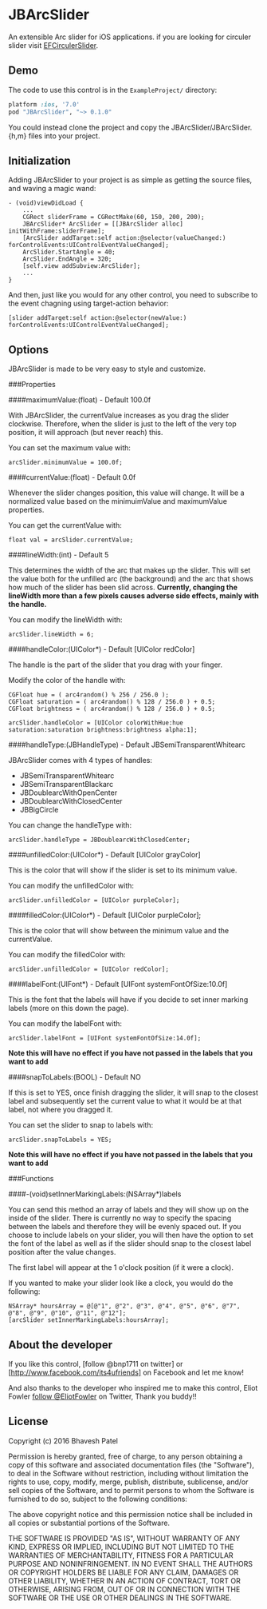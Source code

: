 JBArcSlider
================

An extensible Arc slider for iOS applications. if you are looking for circuler slider visit <a href="https://github.com/eliotfowler/EFCircularSlider">EFCirculerSlider</a>.

Demo
----

The code to use this control is in the `ExampleProject/` directory:


```ruby
platform :ios, '7.0'
pod "JBArcSlider", "~> 0.1.0"
```

You could instead clone the project and copy the JBArcSlider/JBArcSlider.{h,m} files into your project.


Initialization
--------------

Adding JBArcSlider to your project is as simple as getting the source files, and waving a magic wand:

``` objc
- (void)viewDidLoad {
	...
    CGRect sliderFrame = CGRectMake(60, 150, 200, 200);
    JBArcSlider* ArcSlider = [[JBArcSlider alloc] initWithFrame:sliderFrame];
    [ArcSlider addTarget:self action:@selector(valueChanged:) forControlEvents:UIControlEventValueChanged];
    ArcSlider.StartAngle = 40;
    ArcSlider.EndAngle = 320;
    [self.view addSubview:ArcSlider];
    ...
}
```

And then, just like you would for any other control, you need to subscribe to the event chagning using target-action behavior:

```objc
[slider addTarget:self action:@selector(newValue:) forControlEvents:UIControlEventValueChanged];
```

Options
-------

JBArcSlider is made to be very easy to style and customize.

###Properties

####maximumValue:(float) - Default 100.0f

With JBArcSlider, the currentValue increases as you drag the slider clockwise. Therefore, when 
the slider is just to the left of the very top position, it will approach (but never reach) this. 

You can set the maximum value with:

```objc
arcSlider.minimumValue = 100.0f;
```

####currentValue:(float) - Default 0.0f

Whenever the slider changes position, this value will change. It will be a normalized value based on the minimuimValue and maximumValue properties.

You can get the currentValue with:

```objc
float val = arcSlider.currentValue;
```

####lineWidth:(int) - Default 5

This determines the width of the arc that makes up the slider. This will set the value both for the unfilled arc (the background) and the arc that shows how much of the slider has been slid across. **Currently, changing the lineWidth more than a few pixels causes adverse side effects, mainly with the handle.**

You can modify the lineWidth with:

```objc
arcSlider.lineWidth = 6;
```

####handleColor:(UIColor*) - Default [UIColor redColor]

The handle is the part of the slider that you drag with your finger.

Modify the color of the handle with:

```objc
CGFloat hue = ( arc4random() % 256 / 256.0 );
CGFloat saturation = ( arc4random() % 128 / 256.0 ) + 0.5;
CGFloat brightness = ( arc4random() % 128 / 256.0 ) + 0.5;

arcSlider.handleColor = [UIColor colorWithHue:hue saturation:saturation brightness:brightness alpha:1];
```

####handleType:(JBHandleType) - Default JBSemiTransparentWhitearc

JBArcSlider comes with 4 types of handles:

- JBSemiTransparentWhitearc
- JBSemiTransparentBlackarc
- JBDoublearcWithOpenCenter
- JBDoublearcWithClosedCenter
- JBBigCircle

You can change the handleType with:

```objc
arcSlider.handleType = JBDoublearcWithClosedCenter;
```

####unfilledColor:(UIColor*) - Default [UIColor grayColor]

This is the color that will show if the slider is set to its minimum value.

You can modify the unfilledColor with:

```objc
arcSlider.unfilledColor = [UIColor purpleColor];
```

####filledColor:(UIColor*) - Default [UIColor purpleColor];

This is the color that will show between the minimum value and the currentValue.

You can modify the filledColor with:

```objc
arcSlider.unfilledColor = [UIColor redColor];
```

####labelFont:(UIFont*) - Default [UIFont systemFontOfSize:10.0f]

This is the font that the labels will have if you decide to set inner marking labels (more on this down the page). 

You can modify the labelFont with:

```objc
arcSlider.labelFont = [UIFont systemFontOfSize:14.0f];
```

**Note this will have no effect if you have not passed in the labels that you want to add**

####snapToLabels:(BOOL) - Default NO

If this is set to YES, once finish dragging the slider, it will snap to the closest label and subsequently set the current value to what it would be at that label, not where you dragged it.

You can set the slider to snap to labels with:

```objc
arcSlider.snapToLabels = YES;
```

**Note this will have no effect if you have not passed in the labels that you want to add**

###Functions

####-(void)setInnerMarkingLabels:(NSArray*)labels

You can send this method an array of labels and they will show up on the inside of the slider. There is currently no way to specify the spacing between the labels and therefore they will be evenly spaced out. If you choose to include labels on your slider, you will then have the option to set the font of the label as well as if the slider should snap to the closest label position after the value changes.

The first label will appear at the 1 o'clock position (if it were a clock).

If you wanted to make your slider look like a clock, you would do the following:

```objc
NSArray* hoursArray = @[@"1", @"2", @"3", @"4", @"5", @"6", @"7", @"8", @"9", @"10", @"11", @"12"];
[arcSlider setInnerMarkingLabels:hoursArray];
``` 

About the developer
-------------------

If you like this control, [follow @bnp1711 on twitter] or [http://www.facebook.com/its4ufriends] on Facebook and let me know!

And also thanks to the developer who inspired me to make this control, Eliot Fowler [follow @EliotFowler](http://www.twitter.com/eliotfowler) on Twitter, Thank you buddy!!


License
-------

Copyright (c) 2016 Bhavesh Patel

Permission is hereby granted, free of charge, to any person obtaining a copy of this software and associated documentation files (the "Software"), to deal in the Software without restriction, including without limitation the rights to use, copy, modify, merge, publish, distribute, sublicense, and/or sell copies of the Software, and to permit persons to whom the Software is furnished to do so, subject to the following conditions:

The above copyright notice and this permission notice shall be included in all copies or substantial portions of the Software.

THE SOFTWARE IS PROVIDED "AS IS", WITHOUT WARRANTY OF ANY KIND, EXPRESS OR IMPLIED, INCLUDING BUT NOT LIMITED TO THE WARRANTIES OF MERCHANTABILITY, FITNESS FOR A PARTICULAR PURPOSE AND NONINFRINGEMENT. IN NO EVENT SHALL THE AUTHORS OR COPYRIGHT HOLDERS BE LIABLE FOR ANY CLAIM, DAMAGES OR OTHER LIABILITY, WHETHER IN AN ACTION OF CONTRACT, TORT OR OTHERWISE, ARISING FROM, OUT OF OR IN CONNECTION WITH THE SOFTWARE OR THE USE OR OTHER DEALINGS IN THE SOFTWARE.